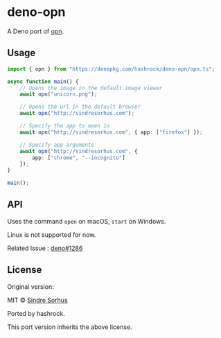 # deno-opn

A Deno port of [opn](https://github.com/sindresorhus/opn).

## Usage

```typescript
import { opn } from "https://denopkg.com/hashrock/deno-opn/opn.ts";

async function main() {
	// Opens the image in the default image viewer
	await opn("unicorn.png");

	// Opens the url in the default browser
	await opn("http://sindresorhus.com");

	// Specify the app to open in
	await opn("http://sindresorhus.com", { app: ["firefox"] });

	// Specify app arguments
	await opn("http://sindresorhus.com", {
		app: ["chrome", "--incognito"]
	});
}

main();
```

## API

Uses the command `open` on macOS, `start` on Windows.

Linux is not supported for now.

Related Issue : [deno#1286](https://github.com/denoland/deno/issues/1286)

## License

Original version:

MIT © [Sindre Sorhus](https://sindresorhus.com)

Ported by hashrock.

This port version inherits the above license.
